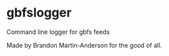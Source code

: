 # gbfslogger

Command line logger for gbfs feeds

Made by Brandon Martin-Anderson for the good of all.